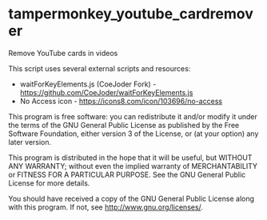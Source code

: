 # tampermonkey_youtube_cardremover
Remove YouTube cards in videos

This script uses several external scripts and resources:
* waitForKeyElements.js (CoeJoder Fork) - https://github.com/CoeJoder/waitForKeyElements.js
* No Access icon - https://icons8.com/icon/103696/no-access

This program is free software: you can redistribute it and/or modify it under the terms of the GNU General Public License as published by the Free Software Foundation, either version 3 of the License, or (at your option) any later version.

This program is distributed in the hope that it will be useful, but WITHOUT ANY WARRANTY; without even the implied warranty of MERCHANTABILITY or FITNESS FOR A PARTICULAR PURPOSE. See the GNU General Public License for more details.

You should have received a copy of the GNU General Public License along with this program. If not, see http://www.gnu.org/licenses/.
